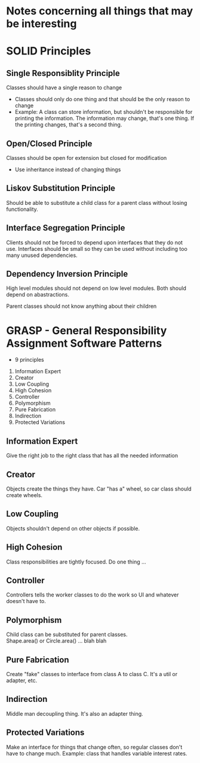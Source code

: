 # Notes concerning all things that may be interesting

# SOLID Principles

## Single Responsiblity Principle
Classes should have a single reason to change
- Classes should only do one thing and that should be the only reason to change
- Example: A class can store information, but shouldn't be responsible for printing the information.  The information may change, that's one thing.  If the printing changes, that's a second thing.


## Open/Closed Principle
Classes should be open for extension but closed for modification
- Use inheritance instead of changing things


## Liskov Substitution Principle
Should be able to substitute a child class for a parent class without losing functionality.


## Interface Segregation Principle
Clients should not be forced to depend upon interfaces that they do not use.
Interfaces should be small so they can be used without including too many unused dependencies.

## Dependency Inversion Principle
High level modules should not depend on low level modules.
Both should depend on abastractions.

Parent classes should not know anything about their children

# GRASP - General Responsibility Assignment Software Patterns
- 9 principles

1. Information Expert
2. Creator
3. Low Coupling
4. High Cohesion
5. Controller
6. Polymorphism
7. Pure Fabrication
8. Indirection
9. Protected Variations

## Information Expert
Give the right job to the right class that has all the needed information

## Creator
Objects create the things they have.
Car "has a" wheel, so car class should create wheels.

## Low Coupling
Objects shouldn't depend on other objects if possible.

## High Cohesion
Class responsibilities are tightly focused.  Do one thing ...

## Controller
Controllers tells the worker classes to do the work so UI and whatever doesn't have to.

## Polymorphism
Child class can be substituted for parent classes.  
Shape.area() or Circle.area() ... blah blah

## Pure Fabrication
Create "fake" classes to interface from class A to class C.  It's a util or adapter, etc.

## Indirection
Middle man decoupling thing.  It's also an adapter thing.

## Protected Variations
Make an interface for things that change often, so regular classes don't have to change much.  Example: class that handles variable interest rates.

